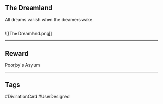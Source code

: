 ## The Dreamland
All dreams vanish when the dreamers wake.
## 
![[The Dreamland.png]]

---
## Reward
Poorjoy's Asylum

---
## Tags
#DivinationCard
#UserDesigned 